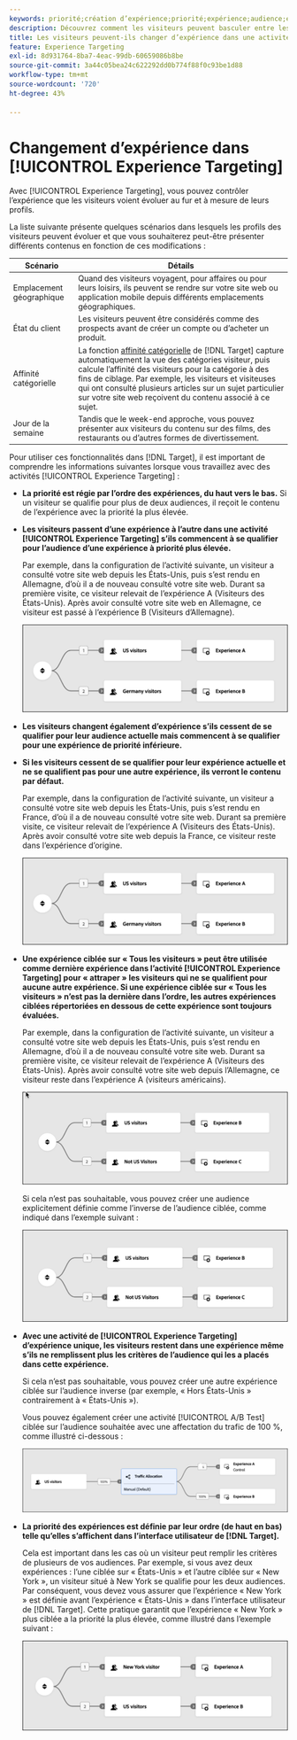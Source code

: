```yaml
---
keywords: priorité;création d’expérience;priorité;expérience;audience;expérience;changer d’expérience;compositeur d’expérience visuelle
description: Découvrez comment les visiteurs peuvent basculer entre les expériences d’une activité  [!DNL Adobe Target] [!UICONTROL Experience Targeting] (XT) à mesure que leurs profils évoluent.
title: Les visiteurs peuvent-ils changer d’expérience dans une activité [!UICONTROL Experience Targeting] ?
feature: Experience Targeting
exl-id: 8d931764-8ba7-4eac-99db-60659086b8be
source-git-commit: 3a44c05bea24c622292dd0b774f88f0c93be1d88
workflow-type: tm+mt
source-wordcount: '720'
ht-degree: 43%

---
```


# Changement d’expérience dans [!UICONTROL Experience Targeting]

Avec [!UICONTROL Experience Targeting], vous pouvez contrôler l’expérience que les visiteurs voient évoluer au fur et à mesure de leurs profils.

La liste suivante présente quelques scénarios dans lesquels les profils des visiteurs peuvent évoluer et que vous souhaiterez peut-être présenter différents contenus en fonction de ces modifications :

| Scénario | Détails |
|--- |--- |
| Emplacement géographique | Quand des visiteurs voyagent, pour affaires ou pour leurs loisirs, ils peuvent se rendre sur votre site web ou application mobile depuis différents emplacements géographiques. |
| État du client | Les visiteurs peuvent être considérés comme des prospects avant de créer un compte ou d’acheter un produit. |
| Affinité catégorielle | La fonction [affinité catégorielle](/help/main/c-target/c-visitor-profile/category-affinity.md) de [!DNL Target] capture automatiquement la vue des catégories visiteur, puis calcule l’affinité des visiteurs pour la catégorie à des fins de ciblage. Par exemple, les visiteurs et visiteuses qui ont consulté plusieurs articles sur un sujet particulier sur votre site web reçoivent du contenu associé à ce sujet. |
| Jour de la semaine | Tandis que le week-end approche, vous pouvez présenter aux visiteurs du contenu sur des films, des restaurants ou d’autres formes de divertissement. |

Pour utiliser ces fonctionnalités dans [!DNL Target], il est important de comprendre les informations suivantes lorsque vous travaillez avec des activités [!UICONTROL Experience Targeting] :

* **La priorité est régie par l’ordre des expériences, du haut vers le bas.** Si un visiteur se qualifie pour plus de deux audiences, il reçoit le contenu de l’expérience avec la priorité la plus élevée.
* **Les visiteurs passent d’une expérience à l’autre dans une activité [!UICONTROL Experience Targeting] s’ils commencent à se qualifier pour l’audience d’une expérience à priorité plus élevée.**

  Par exemple, dans la configuration de l’activité suivante, un visiteur a consulté votre site web depuis les États-Unis, puis s’est rendu en Allemagne, d’où il a de nouveau consulté votre site web. Durant sa première visite, ce visiteur relevait de l’expérience A (Visiteurs des États-Unis). Après avoir consulté votre site web en Allemagne, ce visiteur est passé à l’expérience B (Visiteurs d’Allemagne).

  ![Priorité États-Unis > Allemagne](/help/main/c-activities/t-experience-target/t-xt-create/assets/xt_priority_us_germany-refresh.png)

* **Les visiteurs changent également d’expérience s’ils cessent de se qualifier pour leur audience actuelle mais commencent à se qualifier pour une expérience de priorité inférieure.**
* **Si les visiteurs cessent de se qualifier pour leur expérience actuelle et ne se qualifient pas pour une autre expérience, ils verront le contenu par défaut.**

  Par exemple, dans la configuration de l’activité suivante, un visiteur a consulté votre site web depuis les États-Unis, puis s’est rendu en France, d’où il a de nouveau consulté votre site web. Durant sa première visite, ce visiteur relevait de l’expérience A (Visiteurs des États-Unis). Après avoir consulté votre site web depuis la France, ce visiteur reste dans l’expérience d’origine.

  ![Priorité États-Unis > Allemagne](/help/main/c-activities/t-experience-target/t-xt-create/assets/xt_priority_us_germany-refresh.png)

* **Une expérience ciblée sur « Tous les visiteurs » peut être utilisée comme dernière expérience dans l’activité [!UICONTROL Experience Targeting] pour « attraper » les visiteurs qui ne se qualifient pour aucune autre expérience. Si une expérience ciblée sur « Tous les visiteurs » n’est pas la dernière dans l’ordre, les autres expériences ciblées répertoriées en dessous de cette expérience sont toujours évaluées.**

  Par exemple, dans la configuration de l’activité suivante, un visiteur a consulté votre site web depuis les États-Unis, puis s’est rendu en Allemagne, d’où il a de nouveau consulté votre site web. Durant sa première visite, ce visiteur relevait de l’expérience A (Visiteurs des États-Unis). Après avoir consulté votre site web depuis l’Allemagne, ce visiteur reste dans l’expérience A (visiteurs américains).

  ![Priorité États-Unis > Tous les visiteurs](/help/main/c-activities/t-experience-target/t-xt-create/assets/xt_priority_us_not_us-refresh.png)

  Si cela n’est pas souhaitable, vous pouvez créer une audience explicitement définie comme l’inverse de l’audience ciblée, comme indiqué dans l’exemple suivant :

  ![Priorité États-Unis > Non-États-Unis](/help/main/c-activities/t-experience-target/t-xt-create/assets/not-us.png)

* **Avec une activité de [!UICONTROL Experience Targeting] d’expérience unique, les visiteurs restent dans une expérience même s’ils ne remplissent plus les critères de l’audience qui les a placés dans cette expérience.**

  Si cela n’est pas souhaitable, vous pouvez créer une autre expérience ciblée sur l’audience inverse (par exemple, « Hors États-Unis » contrairement à « États-Unis »).

  Vous pouvez également créer une activité [!UICONTROL A/B Test] ciblée sur l’audience souhaitée avec une affectation du trafic de 100 %, comme illustré ci-dessous :

  ![Priorité d’une expérience](/help/main/c-activities/t-experience-target/t-xt-create/assets/xt_priority_one_experience-refresh.png)

* **La priorité des expériences est définie par leur ordre (de haut en bas) telle qu’elles s’affichent dans l’interface utilisateur de [!DNL Target].**

  Cela est important dans les cas où un visiteur peut remplir les critères de plusieurs de vos audiences. Par exemple, si vous avez deux expériences : l’une ciblée sur « États-Unis » et l’autre ciblée sur « New York », un visiteur situé à New York se qualifie pour les deux audiences. Par conséquent, vous devez vous assurer que l’expérience « New York » est définie avant l’expérience « États-Unis » dans l’interface utilisateur de [!DNL Target]. Cette pratique garantit que l’expérience « New York » plus ciblée a la priorité la plus élevée, comme illustré dans l’exemple suivant :

  ![Priorité New York > États-Unis](/help/main/c-activities/t-experience-target/t-xt-create/assets/xt_priority_ny_us-refresh.png)
